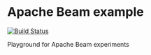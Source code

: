 # Apache Beam example

[![Build Status](https://travis-ci.org/mkuthan/example-beam.svg?branch=master)](https://travis-ci.org/mkuthan/example-beam) 

Playground for Apache Beam experiments
